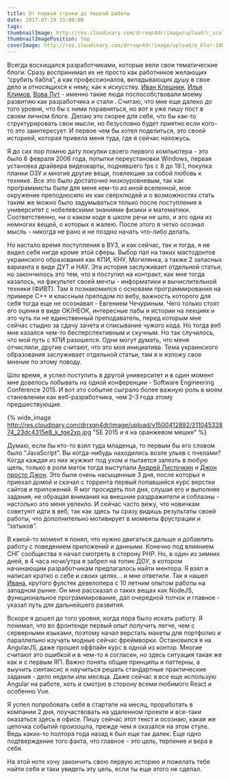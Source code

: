 ```yaml
---
title: От первой строки до первой работы
date: 2017-07-19 15:00:00
tags:
thumbnailImage: http://res.cloudinary.com/drrxqn4dr/image/upload/c_scale,w_750/v1500490651/Facebook-Share-Image_ynrt4t.jpg
thumbnailImagePosition: top
coverImage: http://res.cloudinary.com/drrxqn4dr/image/upload/e_blur:1000/v1500490651/Facebook-Share-Image_ynrt4t.jpg
---
```

Всегда восхищался разработчиками, которые вели свои тематические блоги. Сразу воспринимал их не просто как работников желающих “срубить бабла”, а как профессионалов, вкладывающих душу в свое дело и относящихся к нему, как к искусству. [Иван Клешнин](http://paqmind.com), [Илья Климов](http://smartjs.academy), [Вова Лут](http://lutrocks.herokuapp.com) - именно такие люди поспособствовали моему развитию как разработчика и стали . Считаю, что мне еще далеко до того уровня, что бы с ними поравняться, но вот я уже пишу пост в своем личном блоге. Делаю это скорее для себя, что бы как-то структурировать свои мысли, но безусловно будет приятно если кого-то это заинтересует. И первое чем бы хотел поделиться, это своей историей, которая привела меня туда, где я сейчас нахожусь.

<!-- more -->

Я до сих пор помню дату покупки своего первого компьютера - это было 6 февраля 2006 года, попытки переустановки Windows, первая установка драйвера видеокарты, поднявшего fps с 8 до 19:), покупка планки ОЗУ и многие другие вещи, повлекшие за собой любовь к технике. Все это было достаточно низкоуровневым, так как программисты были для меня кем-то из иной вселенной, мое окружение преподносило их как сверхлюдей и о возможностях стать таким же можно было задумываться только после поступления в университет с нобелевскими знаниями физики и математики. Соответственно, ни о каком коде в школе речи не шло, и это одна из немногих вещей, о которых я жалею. После этого я четко осознал мысль - никогда не рано и не поздно начать что-либо делать.

Но настало время поступления в ВУЗ, и как сейчас, так и тогда, я не видел себя нигде кроме этой сферы. Выбор пал на таких мастодонтов украинского образования как КПИ, КНУ, Могилянка, а также 2 запасных варианта в виде ДУТ и НАУ. Эта история заслуживает отдельной статьи, но закончилось это тем, что я поступил на контракт, как мне тогда казалось, на факультет своей мечты - информатики и вычислительной техники (ФИВТ). Там я познакомился с основами программирования на примере C++ и классным преподом по вебу, важность которого для себя тогда еще не осознавал - Евгением Чечуриным. Чего только стоят его оценки в виде ОК/НЕОК, интересные лабы и истории на лекциях и это чуть ли не единственный преподаватель, перед которым мне сейчас стыдно за сдачу зачета и списывание чужого кода. Но тогда веб мне казался чем-то бесперспективным и скучным. Но так случилось, что мой путь с КПИ разошелся. Одни могут думать, что меня отчислили, другие считают, что это моя инициатива. Тема украинского образования заслуживает отдельной статьи, там я и изложу свое мнение по этому поводу.

Шло время, я успел поступить в другой университет и в один момент мне довелось побывать на одной конференции - Software Engineering Conference 2015. И вот это событие сыграло более важную роль в моем становлении как веб-разработчика, чем 2-3 года этому предшествующие.

{% wide_image http://res.cloudinary.com/drrxqn4dr/image/upload/v1500412892/21104533874_23dc4315e8_k_tge2xp.jpg "SE 2015 и я на оранжевом мешке" %}

Думаю, если бы кто-то взял туда младенца, то первым бы его словом было "JavaScript". Вы когда-нибудь находились возле ульев с пчелами? Когда каждая из них жужжит под ухом и пытается залезть в любую щель, только в роли маток тогда выступали [Андрей Листочкин](https://twitter.com/listochkin) и [Джон просто Джон](https://twitter.com/sudodoki). Это были очень насыщенные 3 дня, после которых я приехал домой и скачал с торрента первый попавшийся курс верстки сайтов и приложений. Я мог просидеть пол дня, слушая его и выполняя задания, не обращая внимания на внешние раздражители и соблазны - настолько это меня увлекло. И  сейчас часто вижу, что новичкам советуют идти в веб, так как здесь ты сразу видишь результаты своей работы, что дополнительно мотивирует в моменты фрустрации и “затыков”.

В какой-то момент я понял, что нужно двигаться дальше и добавлять работу с поведением приложений и данными. Конечно под влиянием СНГ сообщества я начал смотреть в сторону PHP. Но, в один из зимних дней, в 4 часа ночи/утра я забрел на топик ДОУ, в котором начинающим разработчикам предлагалось найти ментора. Я взял и написал кратко о себе и своих целях... и мне ответили. Так я нашел [Ивана](http://paqmind.com), крутого фулстек девелопера с 10 летним опытом работы на западном рынке. Он мне рассказал о таких вещах как NodeJS, функциональное программирование, дал очередной толчок и главное - указал путь для дальнейшего развития.

Вскоре я дошел до того уровня, когда пора было искать работу. Я понимал, что во фронтенде первый опыт получить легче, чем с серверными языками, поэтому начал верстать макеты для портфолио и параллельно изучать модные сейчас фреймворки. Остановился я на AngularJS, даже прошел оффлайн курс в одной из контор. Многие считают это ошибкой и в чем-то я согласен, но здесь ситуация такая же как и с первым ЯП. Важно понять общие принципы и паттерны, а выучить синтаксис и научиться решать стандартные практические задания - дело недели или месяца. Даже сейчас я все еще использую Angular на работе, хоть и смотрю в сторону всеми любимого React и особенно Vue.

Я успел попробовать себя в стартапе на месяц, проработать в компании 2 дня, поучаствовать на удаленном проекте и все-таки оказаться здесь в офисе. Пишу сейчас этот текст и осознаю, какая же цепочка событий произошла, прежде чем я оказался на этом стуле. Ведь каких-то полтора года назад я был еще так далек. Еще одно подтверждение того факта, что главное - это цель, терпение и вера в себя.

На этой ноте хочу закончить свою первую историю и пожелать тебе найти себя и таки увидеть эту цель, если ты еще этого не сделал.
